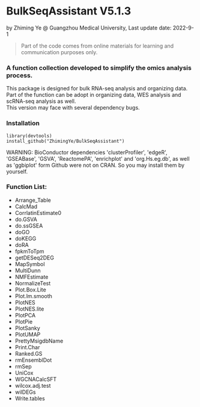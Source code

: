 # BulkSeqAssistant V5.1.3  
by Zhiming Ye @ Guangzhou Medical University, Last update date: 2022-9-1   
> Part of the code comes from online materials for learning and communication purposes only.  

### A function collection developed to simplify the omics analysis process.
This package is designed for bulk RNA-seq analysis and organizing data.  
Part of the function can be adopt in organizing data, WES analysis and scRNA-seq analysis as well.  
This version may face with several dependency bugs.  
### Installation
```
library(devtools)
install_github("ZhimingYe/BulkSeqAssistant")
```
WARNING: BioConductor dependencies 'clusterProfiler', 'edgeR', 'GSEABase', 'GSVA', 'ReactomePA', 'enrichplot' and 'org.Hs.eg.db', as well as 'ggbiplot' form Github were not on CRAN. So you may install them by yourself.  
### Function List: 
* Arrange_Table
* CalcMad
* CorrlatinEstimate0
* do.GSVA
* do.ssGSEA
* doGO
* doKEGG
* doRA
* fpkmToTpm
* getDESeq2DEG
* MapSymbol
* MultiDunn
* NMFEstimate
* NormalizeTest
* Plot.Box.Lite
* Plot.lm.smooth
* PlotNES
* PlotNES.lite
* PlotPCA
* PlotPie
* PlotSanky
* PlotUMAP
* PrettyMsigdbName
* Print.Char
* Ranked.GS
* rmEnsemblDot
* rmSep
* UniCox
* WGCNACalcSFT
* wilcox.adj.test
* wilDEGs
* Write.tables
